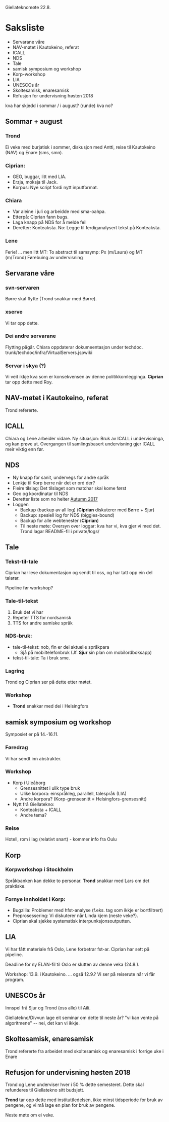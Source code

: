 Giellateknomøte 22.8.

# Saksliste

* Servarane våre
* NAV-møtet i Kautokeino, referat
* ICALL
* NDS
* Tale
* samisk symposium og workshop
* Korp-workshop
* LIA
* UNESCOs år
* Skoltesamisk, enaresamisk
* Refusjon for undervisning høsten 2018

 kva har skjedd i sommar / i august? (runde)
 kva no?

##  Sommar + august

### Trond
Ei veke med burjatisk i sommer, diskusjon med Antti, reise til Kautokeino (NAV) og Enare (sms, smn).

### Ciprian:
* GEO, buggar, litt med LIA.
* Erzja, moksja til Jack.
* Korpus: Nye script fordi nytt inputformat.

### Chiara
* Var aleine i juli og arbeidde med sma-oahpa.
* Etterpå: Ciprian fann bugs.
* Laga knapp på NDS for å melde feil
* Deretter: Konteaksta. No: Legge til ferdiganalysert tekst på Konteaksta.

### Lene
Ferie! ... men litt MT:
To abstract til samsymp: Px (m/Laura) og MT (m/Trond)
Førebuing av undervisning

##  Servarane våre

### svn-servaren
Børre skal flytte (Trond snakkar med Børre).

### xserve
Vi tar opp dette.

### Dei andre servarane
Flytting pågår. Chiara oppdaterar dokumeentasjon under techdoc.
trunk/techdoc/infra/VirtualServers.jspwiki

### Servar i skya (?)
Vi veit ikkje kva som er konsekvensen av denne politikkomlegginga.
**Ciprian** tar opp dette med Roy.

##  NAV-møtet i Kautokeino, referat

Trond refererte.

##  ICALL

Chiara og Lene arbeider vidare.
Ny situasjon: Bruk av ICALL i undervisninga, og kan prøve ut.
Overgangen til samlingsbasert undervisning gjer ICALL meir viktig enn før.

##  NDS

* Ny knapp for sanit, undervegs for andre språk
* Lenkje til Korp berre når det er ord der?
* Fleire tilslag: Det tilslaget som matchar skal kome først
* Geo og koordinatar til NDS
* Deretter liste som no heiter [Autumn 2017](https://giellalt.uit.no/dicts/NewFeatures.html)
* Loggen
    - Backup (backup av all log) (**Ciprian** diskuterer med Børre + Sjur)
    - Backup: spesiell log for NDS (biggies-bound)
    - Backup for alle webtenester (**Ciprian**)
    - Til neste møte: Oversyn over loggar: kva har vi, kva gjer vi med det.
   Trond lagar README-fil i private/logs/

##  Tale

### Tekst-til-tale
Ciprian har lese dokumentasjon og sendt til oss, og har tatt opp ein del talarar.

Pipeline før workshop?

### Tale-til-tekst
1. Bruk det vi har
1. Repeter TTS for nordsamisk
1. TTS for andre samiske språk

### NDS-bruk:
* tale-til-tekst: nob, fin er dei aktuelle språkpara
    - Sjå på mobiltelefonbruk (Jf. **Sjur** sin plan om mobilordboksapp)
* tekst-til-tale: Ta i bruk sme.

### Lagring
Trond og Ciprian ser på dette etter møtet.

### Workshop
* **Trond** snakkar med dei i Helsingfors

##  samisk symposium og workshop
Symposiet er på 14.-16.11.

### Føredrag

Vi har sendt inn abstrakter.

### Workshop

* Korp i Uleåborg
    - Grensesnittet i ulik type bruk
    - Ulike korpora: einspråkleg, parallell, talespråk (LIA)
    - Andre korpora? (Korp-grensesnitt = Helsingfors-grensesnitt)
* Nytt frå Giellatekno:
    - Konteaksta + ICALL
    - Andre tema?

### Reise

Hotell, rom i lag (relativt snart) - kommer info fra Oulu

## Korp
### Korpworkshop i Stockholm

Språkbanken kan dekke to personar. **Trond** snakkar med Lars om det praktiske.

### Fornye innholdet i Korp:
* Bugzilla: Problemer med hfst-analyse (f.eks. tag som ikkje er bortfiltrert)
* Preprosessering: Vi diskuterer når Linda kjem (neste veke?).
* Ciprian skal sjekke systematisk interpunksjonsoutputten.

##  LIA

Vi har fått materiale frå Oslo, Lene forbetrar fst-ar.
Ciprian har sett på pipeline.

Deadline for ny ELAN-fil til Oslo er slutten av denne veka (24.8.).

Workshop: 13.9. i Kautokeino. ... også 12.9.?
Vi ser på reiserute når vi får program.

##  UNESCOs år

Innspel frå Sjur og Trond (oss alle) til Aili.

Giellatekno/Divvun lage eit seminar om dette til neste år?
"vi kan vente på algoritmene" -- nei, det kan vi ikkje.

##  Skoltesamisk, enaresamisk
Trond refererte fra arbeidet med skoltesamisk og enaresamisk i forrige uke i Enare

##  Refusjon for undervisning høsten 2018
Trond og Lene underviser hver i 50 % dette semesteret. Dette skal refunderes til Giellatekno sitt budsjett.

**Trond** tar opp dette med instituttledelsen, ikke minst tidsperiode for bruk av pengene, og vi må lage en plan for bruk av pengene.

Neste møte om ei veke.
